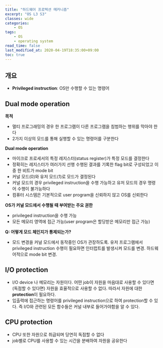 ```yaml
---
title: "하드웨어 프로텍션 메커니즘"
excerpt: "OS L3 S3"
classes: wide
categories:
    - OS
tags:
    - OS
    - operating system
read_time: false
last_modified_at: 2020-04-19T18:35:00+09:00
toc: true
---
```


## 개요

- **Privileged instruction**: OS만 수행할 수 있는 명령어



## Dual mode operation

**목적**

- 멀티 프로그래밍의 경우 한 프로그램이 다른 프로그램을 침범하는 행위를 막아야 한다
- 2가지 이상의 모드를 통해 실행할 수 있는 명령어를 구분한다



**Dual mode operation**

- 마이크로 프로세서의 특정 레지스터(status register)가 특정 모드를 결정한다
- 정확히는 레지스터가 여러가지 선행 수행된 결과를 기록한 flag bit로 구성되었고 이중 한 비트가 mode bit
- 커널 모드(0)와 유저 모드(1)로 모드가 결정된다
- 커널 모드의 경우 privileged instruction을 수행 가능하고 유저 모드의 경우 명령어 수행이 불가능하다
- 컴퓨터 시스템은 기본적으로 user program을 신뢰하지 않고 OS를 신뢰한다



**OS가 커널 모드에서 수행될 때 부여받는 주요 권한**

- privileged instruction을 수행 가능
- 모든 메모리 영역에 접근 가능(user program은 할당받은 메모리만 접근 가능)



**Q: 어떻게 모드 체인지가 통제되는가?**

- 모드 변경을 커널 모드에서 동작중인 OS가 관장하도록. 유저 프로그램에서 privileged instruction 수행이 필요하면 인터럽트를 발생시켜 모드를 변경. 하드웨어적으로 mode bit 변경.



## I/O protection

- I/O device 나 메모리는 자원이다. 어떤 job이 자원을 마음대로 사용할 수 있다면(독점할 수 있다면) 자원을 효율적으로 사용할 수 없다. 따라서 자원에 대한 **protection**이 필요하다.
- 입출력에 접근하는 명령어를 privileged instruction으로 하여 protection할 수 있다. 즉 I/O와 관련된 모든 함수들은 커널 내부로 들어가야함을 알 수 있다.



## CPU protection

- CPU 또한 자원으로 취급되며 당연히 독점할 수 없다
- job별로 CPU를 사용할 수 있는 시간을 분배하여 자원을 공유한다